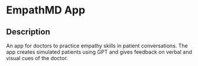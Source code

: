 # EmpathMD App

## Description

An app for doctors to practice empathy skills in patient conversations. The app creates simulated patients using GPT and gives feedback on verbal and visual cues of the doctor.
